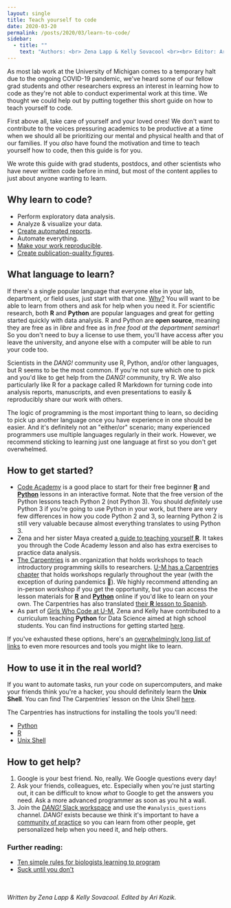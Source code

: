 ```yaml
---
layout: single
title: Teach yourself to code
date: 2020-03-20
permalink: /posts/2020/03/learn-to-code/
sidebar:
  - title: ""
    text: "Authors: <br> Zena Lapp & Kelly Sovacool <br><br> Editor: Ari Kozik"
---
```


As most lab work at the University of Michigan comes to a temporary halt due
 to the ongoing COVID-19 pandemic, we've heard some of our fellow grad students
and other researchers express an interest in learning how to code as they're not
able to conduct experimental work at this time. We thought we could help out by
putting together this short guide on how to teach yourself to code.

First above all, take care of yourself and your loved ones!
We don't want to contribute to the voices pressuring academics to be
productive at a time when we should all be prioritizing our mental and physical
health and that of our families.  If you _also_ have found the motivation and time to teach
yourself how to code, then this guide is for you.

We wrote this guide with grad students, postdocs, and other scientists
who have never written code before in mind, but most of the content applies to just about
anyone wanting to learn.

## Why learn to code?

- Perform exploratory data analysis.
- Analyze & visualize your data.
- [Create automated reports](https://support.rstudio.com/hc/en-us/articles/205368677-R-Markdown-Dynamic-Documents-for-R).
- Automate everything.
- [Make your work reproducible](https://emilyriederer.netlify.com/post/resource-round-up-reproducible-research-edition/).
- [Create publication-quality figures](https://serialmentor.com/dataviz/).

## What language to learn?

If there's a single popular language that everyone else in your lab, department,
or field uses, just start with that one.
[Why?](https://www.riffomonas.org/minimalR/00_introduction.html#why-r)
You will want to be able to learn from others and ask for help when you need it.
For scientific research, both
**R** and **Python** are popular languages and great for getting started quickly
with data analysis. R and Python are **open source**, meaning they are free as
in _libre_ and free as in _free food at the department seminar_! So you don't
need to buy a license to use them, you'll have access after you leave the
university, and anyone else with a computer will be able to run your code too.

Scientists in the _DANG!_ community use R, Python, and/or other languages, but
R seems to be the most common. If you're not sure which one to pick and you'd
like to get help from the _DANG!_ community, try R. We also particularly like R
for a package called R Markdown for turning code into analysis reports,
manuscripts, and even presentations to easily & reproducibly share our work with
others.

The logic of programming is the most important thing to learn, so deciding to
pick up another language once you have experience in one should be easier. And
it's definitely not an "either/or" scenario; many experienced programmers use
multiple languages regularly in their work. However, we recommend sticking to
learning just one language at first so you don't get overwhelmed.

## How to get started?

- [Code Academy](https://www.codecademy.com/) is a good place to start for their free beginner [**R**](https://www.codecademy.com/learn/learn-r) and [**Python**](https://www.codecademy.com/learn/learn-python) lessons in an interactive format. Note that the free version of the Python lessons teach Python 2 (not Python 3). You should _definitely_ use Python 3 if you're going to use Python in your work, but there are very few differences in how you code Python 2 and 3, so learning Python 2 is still very valuable because almost everything translates to using Python 3. 
- Zena and her sister Maya created [a guide to teaching yourself **R**](https://github.com/zenalapp/teach-yourself-r/wiki). It takes you through the Code Academy lesson and also has extra exercises to practice data analysis.
- [The Carpentries](https://carpentries.org/) is an organization that holds workshops to teach introductory programming skills to researchers. [U-M has a Carpentries chapter](https://umswc.github.io/) that holds workshops regularly throughout the year (with the exception of during pandemics 😬). We highly recommend attending an in-person workshop if you get the opportunity, but you can access the lesson materials for **[R](http://swcarpentry.github.io/r-novice-gapminder/)** and [**Python**](http://swcarpentry.github.io/python-novice-gapminder/) online if you'd like to learn on your own. The Carpentries has also translated [their **R** lesson to Spanish](https://swcarpentry.github.io/r-novice-gapminder-es/).
- As part of [Girls Who Code at U-M](http://umich.edu/~girlswc/), Zena and Kelly have contributed to a curriculum teaching **Python** for Data Science aimed at high school students. You can find instructions for getting started [here](https://github.com/GWC-DCMB/GWC-DCMB/blob/master/get-started.md).

If you've exhausted these options, here's an
[overwhelmingly long list of links](https://sovacool.dev/posts/2019/05/bioinf-resources)
to even more resources and tools you might like to learn.

## How to use it in the real world?

If you want to automate tasks, run your code on supercomputers, and make your
friends think you're a hacker, you should definitely learn the **Unix Shell**.
You can find The Carpentries' lesson on the Unix Shell [here](http://swcarpentry.github.io/shell-novice/).

The Carpentries has instructions for installing the tools you'll need:
- [Python](http://swcarpentry.github.io/python-novice-gapminder/setup/)
- [R](http://swcarpentry.github.io/r-novice-gapminder/setup.html)
- [Unix Shell](http://swcarpentry.github.io/shell-novice/setup.html)

## How to get help?

1. Google is your best friend. No, really. We Google questions every day!
1. Ask your friends, colleagues, etc. Especially when you're just starting out, it can be difficult to know _what_ to Google to get the answers you need. Ask a more advanced programmer as soon as you hit a wall.
1. Join the [_DANG!_ Slack workspace](https://join.slack.com/t/umich-dang/shared_invite/enQtNjEzMTU5MDU3MDU2LTdhNGZjMzJmNDc0NTFkZDVkMjBmMjFhM2ZjN2QzMGY2ZDcwMTU4ZTcwOTdjZTJmMGI3MTExMGIxOTljMjllMzA) and use the `#analysis_questions` channel. _DANG!_ exists because we think it's important to have a [community of practice](https://teachtogether.tech/#s:community) so you can learn from other people, get personalized help when you need it, and help others.

### Further reading:

- [Ten simple rules for biologists learning to program](https://doi.org/10.1371/journal.pcbi.1005871)
- [Suck until you don't](http://www.academichermit.com/2016/01/04/Suck-until-you-dont.html)

<br><br>
_Written by Zena Lapp & Kelly Sovacool. Edited by Ari Kozik._
